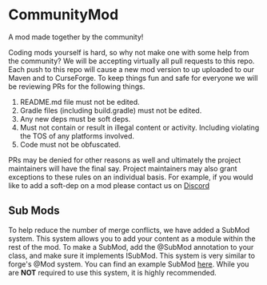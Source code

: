 # CommunityMod
A mod made together by the community!

Coding mods yourself is hard, so why not make one with some help from the community? We will be accepting virtually all pull requests to this repo. Each push to this repo will cause a new mod version to up uploaded to our Maven and to CurseForge. To keep things fun and safe for everyone we will be reviewing PRs for the following things.

1. README.md file must not be edited.
2. Gradle files (including build.gradle) must not be edited. 
3. Any new deps must be soft deps.
4. Must not contain or result in illegal content or activity. Including violating the TOS of any platforms involved.
5. Code must not be obfuscated. 

PRs may be denied for other reasons as well and ultimately the project maintainers will have the final say. Project maintainers may also grant exceptions to these rules on an individual basis. For example, if you would like to add a soft-dep on a mod please contact us on [Discord](https://discord.mcmoddev.com)

## Sub Mods

To help reduce the number of merge conflicts, we have added a SubMod system. This system allows you to add your content as a module within the rest of the mod. To make a SubMod, add the @SubMod annotation to your class, and make sure it implements ISubMod. This system is very similar to forge's @Mod system. You can find an example SubMod [here](https://github.com/MinecraftModDevelopmentMods/CommunityMod/blob/master/src/main). While you are **NOT** required to use this system, it is highly recommended. 
